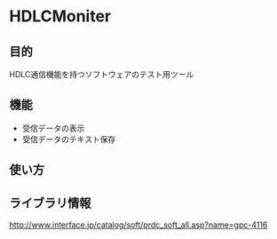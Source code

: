 # HDLCMoniter
## 目的
HDLC通信機能を持つソフトウェアのテスト用ツール
## 機能
- 受信データの表示
- 受信データのテキスト保存
## 使い方
## ライブラリ情報
http://www.interface.jp/catalog/soft/prdc_soft_all.asp?name=gpc-4116
